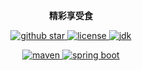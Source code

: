 <p align="center">
	<strong>精彩享受食</strong>
</p>
<p align="center">
    <a target="blank" href="https://github.com/Helltractor/enjoy-take-out">
        <img src="https://img.shields.io/github/stars/Helltractor/enjoy-take-out.svg?style=social" alt="github star"/>
    </a>
    <a target="_blank" href="https://opensource.org/licenses/MIT">
        <img src="https://img.shields.io/:license-MIT-blue.svg" alt="license"/>
    </a>
    <a target="_blank" href="https://github.com/Helltractor/Securities-Trading-System">
        <img src='https://img.shields.io/badge/JDK-1.8.0_40+-green.svg' alt='jdk'/>
    </a>
<p/>
<p align="center">
    <a target="blank" href="https://github.com/Helltractor/Securities-Trading-System">
        <img src='https://img.shields.io/badge/Maven-3.9.6-blue.svg' alt='maven'/>
    </a>
    <a target="_blank" href="https://github.com/Helltractor/Securities-Trading-System">
        <img src='https://img.shields.io/badge/Spring%20Boot-2.7.3-green.svg' alt='spring boot'/>
    </a>
</p>

